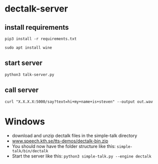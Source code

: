 # dectalk-server

## install requirements

`pip3 install -r requirements.txt`

`sudo apt install wine`

## start server

`python3 talk-server.py`

## call server

`curl "X.X.X.X:5000/say?text=hi+my+name+is+steven" --output out.wav`


# Windows
 - download and unzip dectalk files in the simple-talk directory
 - www.speech.kth.se/tts-demos/dectalk-bin.zip
 - You should now have the folder structure like this: `simple-talk/bin/dectalk`
 - Start the server like this: `python3 simple-talk.py --engine dectalk`
